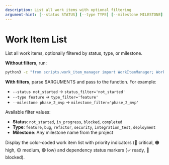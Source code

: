 ```yaml
---
description: List all work items with optional filtering
argument-hint: [--status STATUS] [--type TYPE] [--milestone MILESTONE]
---
```


# Work Item List

List all work items, optionally filtered by status, type, or milestone.

**Without filters**, run:
```bash
python3 -c "from scripts.work_item_manager import WorkItemManager; WorkItemManager().list_work_items()"
```

**With filters**, parse $ARGUMENTS and pass to the function. For example:
- `--status not_started` → `status_filter='not_started'`
- `--type feature` → `type_filter='feature'`
- `--milestone phase_2_mvp` → `milestone_filter='phase_2_mvp'`

Available filter values:
- **Status**: `not_started`, `in_progress`, `blocked`, `completed`
- **Type**: `feature`, `bug`, `refactor`, `security`, `integration_test`, `deployment`
- **Milestone**: Any milestone name from the project

Display the color-coded work item list with priority indicators (🔴 critical, 🟠 high, 🟡 medium, 🟢 low) and dependency status markers (✓ ready, 🚫 blocked).
